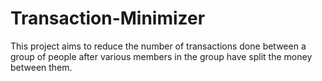 # Transaction-Minimizer
This project aims to reduce the number of transactions done between a group of people after various members in the group have split the money between them. 
